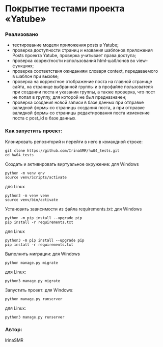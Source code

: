 # Покрытие тестами проекта «Yatube»

### Реализовано
- тестирование модели приложения posts в Yatube;
- проверка доступности страниц и названия шаблонов приложения Posts проекта Yatube, проверка учитывает права доступа;
- проверка корректности использования html-шаблонов во view-функциях;
- проверка соответствия ожиданиям словаря context, передаваемого в шаблон при вызове;
- проверка на корректное отображение поста на главной странице сайта, на странице выбранной группы и в профайле пользователя при создании поста и указании группы, а также проверка, что пост не попал в группу, для которой не был предназначен;
- проверка создания новой записи в базе данных при отправке валидной формы со страницы создания поста, а при отправке валидной формы со страницы редактирования поста изменение поста с post_id в базе данных.

### Как запустить проект:

Клонировать репозиторий и перейти в него в командной строке:
```
git clone https://github.com/IrinaSMR/hw04_tests.git
cd hw04_tests
```
Cоздать и активировать виртуальное окружение:
для Windows
```
python -m venv env
source venv/Scripts/activate
```
для Linux
```
python3 -m venv venv
source venv/bin/activate
```
Установить зависимости из файла requirements.txt:
для Windows
```
python -m pip install --upgrade pip
pip install -r requirements.txt
```
для Linux
```
python3 -m pip install --upgrade pip
pip install -r requirements.txt
```
Выполнить миграции:
для Windows
```
python manage.py migrate
```
для Linux:
```
python3 manage.py migrate
```
Запустить проект:
для Windows:
```
python manage.py runserver
```
для Linux:
```
python3 manage.py runserver
```

### Автор:
IrinaSMR
